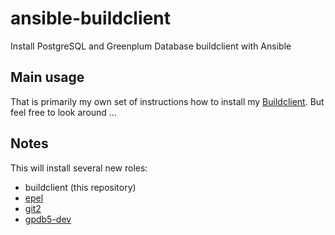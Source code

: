 # ansible-buildclient

Install PostgreSQL and Greenplum Database buildclient with Ansible

## Main usage

That is primarily my own set of instructions how to install my [Buildclient](https://github.com/andreasscherbaum/buildfarm-client). But feel free to look around ...


## Notes

This will install several new roles:

* buildclient (this repository)
* [epel](https://github.com/geerlingguy/ansible-role-repo-epel)
* [git2](https://github.com/andreasscherbaum/ansible-git2)
* [gpdb5-dev](https://github.com/andreasscherbaum/ansible-gpdb5-dev)

